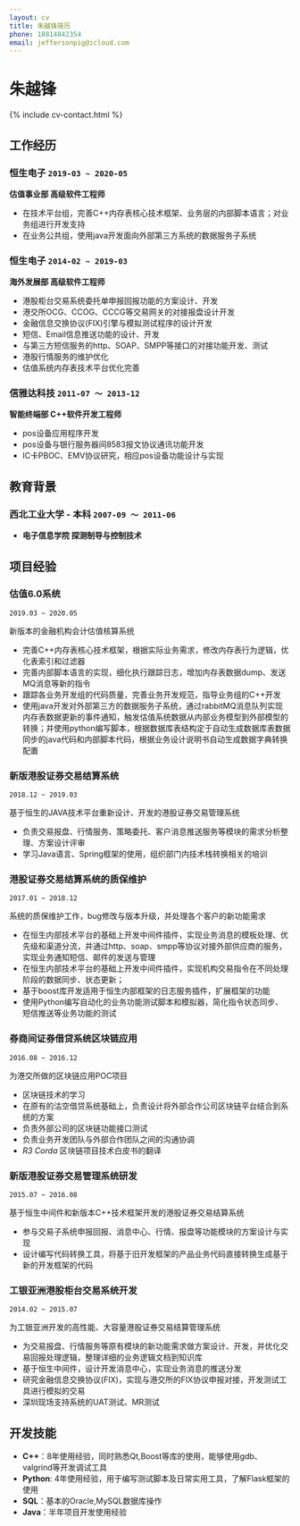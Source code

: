 ```yaml
---
layout: cv
title: 朱越锋简历
phone: 18814842354
email: jeffersonpig@icloud.com
---
```


# 朱越锋

<!--
include contact information from the front matter
Supported arguments:
    - homepage: url, text
    - phone
    - email
-->
{% include cv-contact.html %}

## 工作经历

### **恒生电子** `2019-03 ~ 2020-05`

**估值事业部 高级软件工程师** 

- 在技术平台组，完善C++内存表核心技术框架、业务层的内部脚本语言；对业务组进行开发支持
- 在业务公共组，使用java开发面向外部第三方系统的数据服务子系统


### **恒生电子** `2014-02 ~ 2019-03`

**海外发展部 高级软件工程师** 

- 港股柜台交易系统委托单申报回报功能的方案设计、开发 
- 港交所OCG、CCOG、CCCG等交易网关的对接报盘设计开发 
- 金融信息交换协议(FIX)引擎与模拟测试程序的设计开发 
- 短信、Email信息推送功能的设计、开发
- 与第三方短信服务的http、SOAP、SMPP等接口的对接功能开发、测试
- 港股行情服务的维护优化
- 估值系统内存表技术平台优化完善


### **信雅达科技** `2011-07 ～ 2013-12`

**智能终端部 C++软件开发工程师**

- pos设备应用程序开发 
- pos设备与银行服务器间8583报文协议通讯功能开发 
- IC卡PBOC、EMV协议研究，相应pos设备功能设计与实现

## 教育背景

### **西北工业大学 - 本科** `2007-09 ～ 2011-06`

- **电子信息学院 探测制导与控制技术**


## 项目经验

### **估值6.0系统**
```
2019.03 ~ 2020.05
```
新版本的金融机构会计估值核算系统

- 完善C++内存表核心技术框架，根据实际业务需求，修改内存表行为逻辑，优化表索引和过滤器
- 完善内部脚本语言的实现，细化执行跟踪日志，增加内存表数据dump、发送MQ消息等新的指令
- 跟踪各业务开发组的代码质量，完善业务开发规范，指导业务组的C++开发
- 使用java开发对外部第三方的数据服务子系统，通过rabbitMQ消息队列实现内存表数据更新的事件通知，触发估值系统数据从内部业务模型到外部模型的转换；并使用python编写脚本，根据数据库表结构定于自动生成数据库表数据同步的java代码和内部脚本代码，根据业务设计说明书自动生成数据字典转换配置


### **新版港股证券交易结算系统**
```
2018.12 ~ 2019.03
```
基于恒生的JAVA技术平台重新设计、开发的港股证券交易管理系统

- 负责交易报盘、行情服务、策略委托、客户消息推送服务等模块的需求分析整理、方案设计评审
- 学习Java语言、Spring框架的使用，组织部门内技术栈转换相关的培训


### **港股证券交易结算系统的质保维护**
```
2017.01 ~ 2018.12
```
系统的质保维护工作，bug修改与版本升级，并处理各个客户的新功能需求

- 在恒生内部技术平台的基础上开发中间件插件，实现业务消息的模板处理、优先级和渠道分流，并通过http、soap、smpp等协议对接外部供应商的服务，实现业务通知短信、邮件的发送与管理
- 在恒生内部技术平台的基础上开发中间件插件，实现机构交易指令在不同处理阶段的数据同步、状态更新；
- 基于boost库开发适用于恒生内部框架的日志服务插件，扩展框架的功能
- 使用Python编写自动化的业务功能测试脚本和模拟器，简化指令状态同步、短信推送等业务功能的测试


### **券商间证券借贷系统区块链应用**
```
2016.08 ~ 2016.12 
```
为港交所做的区块链应用POC项目

- 区块链技术的学习
- 在原有的沽空借贷系统基础上，负责设计将外部合作公司区块链平台结合到系统的方案 
- 负责外部公司的区块链功能接口测试 
- 负责业务开发团队与外部合作团队之间的沟通协调
- _R3 Corda_ 区块链项目技术白皮书的翻译


### **新版港股证券交易管理系统研发**
```
2015.07 ~ 2016.08
```
基于恒生中间件和新版本C++技术框架开发的港股证券交易结算系统

- 参与交易子系统申报回报、消息中心、行情、报盘等功能模块的方案设计与实现
- 设计编写代码转换工具，将基于旧开发框架的产品业务代码直接转换生成基于新的开发框架的代码


### **工银亚洲港股柜台交易系统开发**
```
2014.02 ~ 2015.07
```
为工银亚洲开发的高性能、大容量港股证券交易结算管理系统

- 为交易报盘、行情服务等原有模块的新功能需求做方案设计、开发，并优化交易回报处理逻辑，整理详细的业务逻辑文档到知识库
- 基于恒生中间件，设计开发消息中心，实现业务消息的推送分发
- 研究金融信息交换协议(FIX)，实现与港交所的FIX协议申报对接，开发测试工具进行模拟的交易
- 深圳现场支持系统的UAT测试、MR测试


## 开发技能

 - **C++**：8年使用经验，同时熟悉Qt,Boost等库的使用，能够使用gdb、valgrind等开发调试工具
 - **Python**: 4年使用经验，用于编写测试脚本及日常实用工具，了解Flask框架的使用
 - **SQL**：基本的Oracle,MySQL数据库操作
 - **Java**：半年项目开发使用经验

<!-- ### Footer

Last updated: JUNE 2019 -->
